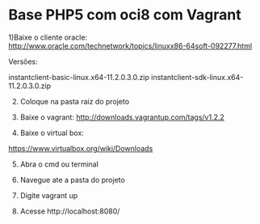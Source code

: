 Base PHP5 com oci8 com Vagrant
===========================

1)Baixe o cliente oracle:
http://www.oracle.com/technetwork/topics/linuxx86-64soft-092277.html

Versões: 

instantclient-basic-linux.x64-11.2.0.3.0.zip
instantclient-sdk-linux.x64-11.2.0.3.0.zip

2) Coloque na pasta raiz do projeto

3) Baixe o vagrant:
http://downloads.vagrantup.com/tags/v1.2.2

4) Baixe o virtual box:

https://www.virtualbox.org/wiki/Downloads

5) Abra o cmd ou terminal

6) Navegue ate a pasta do projeto 

7) Digite vagrant up

8) Acesse http://localhost:8080/